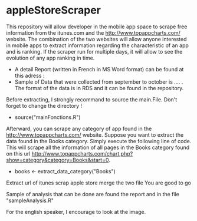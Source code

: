 # appleStoreScraper

This repository will allow developer in the mobile app space to scrape free information from the itunes.com and the http://www.topappcharts.com/ website. The combination of the two websites will allow anyone interested in mobile apps to extract information regarding the characteristic of an app and is ranking. If the scraper run for multiple days, it will allow to see the evolution of any app ranking in time.

* A detail Report (written in French in MS Word format) can be found at this adress : 
* Sample of Data that were collected from september to october is .... . The format of the data is in RDS and it can be found in the repository.

Before extracting, I strongly recommand to source the main.File. Don't forget to change the directory ! 
* source("mainFonctions.R")

Afterward, you can scrape any category of app found in the http://www.topappcharts.com/ website.
Suppose you want to extract the data found in the Books category. Simply execute the following 
line of code. This will scrape all the information of all pages in the Books category found on this 
url http://www.topappcharts.com/chart.php?show=category&category=Books&start=0.

* books <- extract_data_category("Books")

Extract url of itunes
scrap apple store 
merge the two file 
You are good to go 

Sample of analysis that can be done are found the report and in the file "sampleAnalysis.R"



For the english speaker, I encourage to look at the image. 
